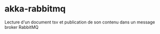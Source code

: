 # akka-rabbitmq
Lecture d'un document tsv et publication de son contenu dans un message broker RabbitMQ
